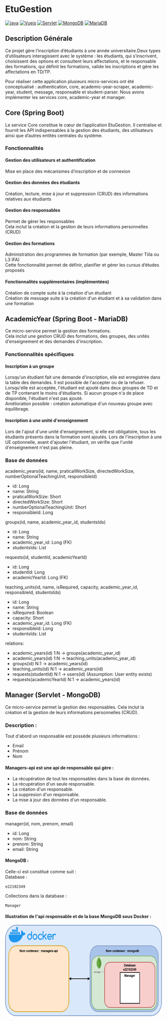 # EtuGestion
[![java](https://img.shields.io/badge/Java-orange.svg)](https://www.java.com)
[![Vuejs](https://img.shields.io/badge/Vue.js-green.svg)](https://vuejs.org/)
[![Servlet](https://img.shields.io/badge/Servlet-red.svg)](https://jakarta.ee/specifications/servlet/)
[![MongoDB](https://img.shields.io/badge/MongoDB-darkgreen.svg)](https://www.mongodb.com/)
[![MariaDB](https://img.shields.io/badge/MariaDB-blue.svg)](https://mariadb.org/)


## Description Générale
Ce projet gère l’inscription d’étudiants à une année universitaire.Deux types d’utilisateurs interagissent avec le système : les étudiants, qui s’inscrivent, choisissent des options et consultent leurs affectations, et le responsable des formations, qui définit les formations, valide les inscriptions et gère les affectations en TD/TP. 

Pour réaliser cette application plusieurs micro-services ont été conceptualisé : authentication, core, academic-year-scraper, academic-year, student, message, responsable et student-parser. Nous avons implémenter les services core, academic-year et manager.

## Core (Spring Boot)
Le service Core constitue le cœur de l’application EtuGestion. Il centralise et fournit les API indispensables à la gestion des étudiants, des utilisateurs ainsi que d’autres entités centrales du système.

### Fonctionnalités

#### Gestion des utilisateurs et authentification  
Mise en place des mécanismes d’inscription et de connexion  

#### Gestion des données des étudiants  
Création, lecture, mise à jour et suppression (CRUD) des informations relatives aux étudiants  

#### Gestion des responsables  
Permet de gérer les responsables  
Cela inclut la création et la gestion de leurs informations personnelles (CRUD)  

#### Gestion des formations  
Administration des programmes de formation (par exemple, Master Tiila ou L3 IFA)  
Cette fonctionnalité permet de définir, planifier et gérer les cursus d’études proposés  

#### Fonctionnalités supplémentaires (implémentées)  
Création de compte suite à la création d'un étudiant  
Création de message suite à la création d'un étudiant et à sa validation dans une formation  


## AcademicYear (Spring Boot - MariaDB)
Ce micro-service permet la gestion des formations.  
Cela inclut une gestion CRUD des formations, des groupes, des unités d'enseignement et des demandes d'inscription.

### Fonctionnalités spécifiques
#### Inscription à un groupe
Lorsqu'un étudiant fait une demande d'inscription, elle est enregistrée dans la table des demandes. Il est possible de l'accepter ou de la refuser. Lorsqu'elle est acceptée, l'étudiant est ajouté dans deux groupes de TD et de TP contenant le moins d'étudiants. Si aucun groupe n'a de place disponible, l'étudiant n'est pas ajouté.  
Amélioration possible : création automatique d'un nouveau groupe avec équilibrage.

#### Inscription à une unité d'enseignement
Lors de l'ajout d'une unité d'enseignement, si elle est obligatoire, tous les étudiants présents dans la formation sont ajoutés. Lors de l'inscription à une UE optionnelle, avant d'ajouter l'étudiant, on vérifie que l'unité d'enseignement n'est pas pleine.

### Base de données
academic_years(id, name, praticalWorkSize, directedWorkSize, numberOptionalTeachingUnit, responsibleId)
  - id: Long
  - name: String
  - praticalWorkSize: Short
  - directedWorkSize: Short
  - numberOptionalTeachingUnit: Short
  - responsibleId: Long

groups(id, name, academic_year_id, studentsIds)
  - id: Long
  - name: String
  - academic_year_id: Long (FK)
  - studentsIds: List<Long>

requests(id, studentId, academicYearId)
  - id: Long
  - studentId: Long
  - academicYearId: Long (FK)

teaching_units(id, name, isRequired, capacity, academic_year_id, responsibleId, studentsIds)
  - id: Long
  - name: String
  - isRequired: Boolean
  - capacity: Short
  - academic_year_id: Long (FK)
  - responsibleId: Long
  - studentsIds: List<Long>

relations:
  - academic_years(id) 1:N -> groups(academic_year_id)
  - academic_years(id) 1:N -> teaching_units(academic_year_id)
  - groups(id) N:1 -> academic_years(id)
  - teaching_units(id) N:1 -> academic_years(id)
  - requests(studentId) N:1 -> users(id) (Assumption: User entity exists)
  - requests(academicYearId) N:1 -> academic_years(id)


## Manager (Servlet - MongoDB)
Ce micro-service permet la gestion des responsables. Cela inclut la création et la gestion de leurs informations personnelles (CRUD).
### Description :
Tout d'abord un responsable est possède plusieurs informations : 
- Email
- Prénom
- Nom
#### Managers-api est une api de responsable qui gère :
- La récupération de tout les responsables dans la base de données.
- La récupération d'un seule responsable.
- La création d'un responsable.
- La suppresion d'un responsable.
- La mise à jour des données d'un responsable.

### Base de données
manager(id, nom, prenom, email)
  - id: Long
  - nom: String
  - prenom: String
  - email: String

#### MongoDB :
Celle-ci est constitué comme suit :  
Database :
```
e22102349
```
Collections dans la database :
```
Manager
```
#### Illustration de l'api responsable et de la base MongoDB sous Docker :
<img src="img_readme/docker_manager-api_mongodb.png" alt="Texte alternatif" width="640" height="293">
